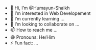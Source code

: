 - 👋 Hi, I’m @Humayun-Shaikh
- 👀 I’m interested in Web Developement 
- 🌱 I’m currently learning ...
- 💞️ I’m looking to collaborate on ...
- 📫 How to reach me ...
- 😄 Pronouns: He/Him
- ⚡ Fun fact: ...

<!---
Humayun-Shaikh/Humayun-Shaikh is a ✨ special ✨ repository because its `README.md` (this file) appears on your GitHub profile.
You can click the Preview link to take a look at your changes.
--->
